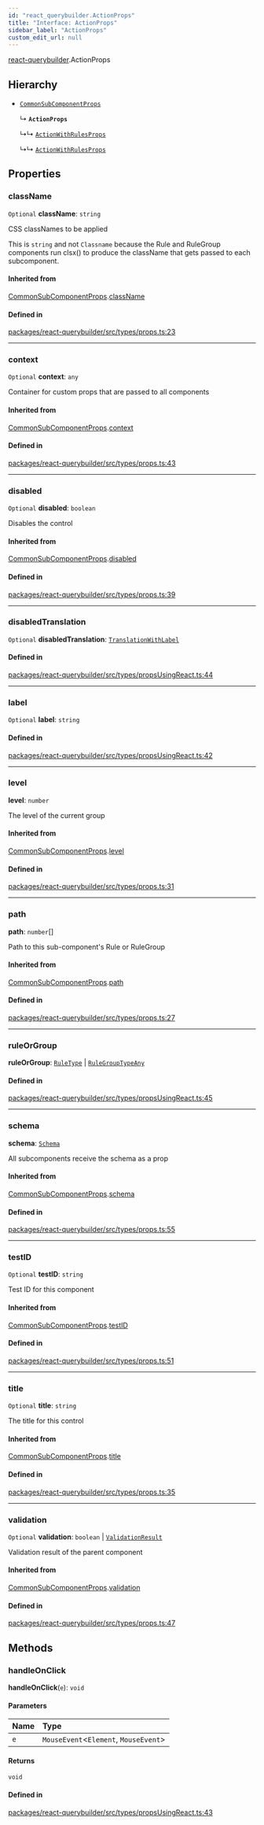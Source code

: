 ```yaml
---
id: "react_querybuilder.ActionProps"
title: "Interface: ActionProps"
sidebar_label: "ActionProps"
custom_edit_url: null
---
```


[react-querybuilder](../modules/react_querybuilder.md).ActionProps

## Hierarchy

- [`CommonSubComponentProps`](react_querybuilder.CommonSubComponentProps.md)

  ↳ **`ActionProps`**

  ↳↳ [`ActionWithRulesProps`](react_querybuilder.ActionWithRulesProps.md)

  ↳↳ [`ActionWithRulesProps`](react_querybuilder.ActionWithRulesProps.md)

## Properties

### className

 `Optional` **className**: `string`

CSS classNames to be applied

This is `string` and not `Classname` because the Rule and RuleGroup
components run clsx() to produce the className that gets passed to
each subcomponent.

#### Inherited from

[CommonSubComponentProps](react_querybuilder.CommonSubComponentProps.md).[className](react_querybuilder.CommonSubComponentProps.md#classname)

#### Defined in

[packages/react-querybuilder/src/types/props.ts:23](https://github.com/react-querybuilder/react-querybuilder/blob/55590db8/packages/react-querybuilder/src/types/props.ts#L23)

___

### context

 `Optional` **context**: `any`

Container for custom props that are passed to all components

#### Inherited from

[CommonSubComponentProps](react_querybuilder.CommonSubComponentProps.md).[context](react_querybuilder.CommonSubComponentProps.md#context)

#### Defined in

[packages/react-querybuilder/src/types/props.ts:43](https://github.com/react-querybuilder/react-querybuilder/blob/55590db8/packages/react-querybuilder/src/types/props.ts#L43)

___

### disabled

 `Optional` **disabled**: `boolean`

Disables the control

#### Inherited from

[CommonSubComponentProps](react_querybuilder.CommonSubComponentProps.md).[disabled](react_querybuilder.CommonSubComponentProps.md#disabled)

#### Defined in

[packages/react-querybuilder/src/types/props.ts:39](https://github.com/react-querybuilder/react-querybuilder/blob/55590db8/packages/react-querybuilder/src/types/props.ts#L39)

___

### disabledTranslation

 `Optional` **disabledTranslation**: [`TranslationWithLabel`](react_querybuilder.TranslationWithLabel.md)

#### Defined in

[packages/react-querybuilder/src/types/propsUsingReact.ts:44](https://github.com/react-querybuilder/react-querybuilder/blob/55590db8/packages/react-querybuilder/src/types/propsUsingReact.ts#L44)

___

### label

 `Optional` **label**: `string`

#### Defined in

[packages/react-querybuilder/src/types/propsUsingReact.ts:42](https://github.com/react-querybuilder/react-querybuilder/blob/55590db8/packages/react-querybuilder/src/types/propsUsingReact.ts#L42)

___

### level

 **level**: `number`

The level of the current group

#### Inherited from

[CommonSubComponentProps](react_querybuilder.CommonSubComponentProps.md).[level](react_querybuilder.CommonSubComponentProps.md#level)

#### Defined in

[packages/react-querybuilder/src/types/props.ts:31](https://github.com/react-querybuilder/react-querybuilder/blob/55590db8/packages/react-querybuilder/src/types/props.ts#L31)

___

### path

 **path**: `number`[]

Path to this sub-component's Rule or RuleGroup

#### Inherited from

[CommonSubComponentProps](react_querybuilder.CommonSubComponentProps.md).[path](react_querybuilder.CommonSubComponentProps.md#path)

#### Defined in

[packages/react-querybuilder/src/types/props.ts:27](https://github.com/react-querybuilder/react-querybuilder/blob/55590db8/packages/react-querybuilder/src/types/props.ts#L27)

___

### ruleOrGroup

 **ruleOrGroup**: [`RuleType`](../modules/react_querybuilder.md#ruletype) \| [`RuleGroupTypeAny`](../modules/react_querybuilder.md#rulegrouptypeany)

#### Defined in

[packages/react-querybuilder/src/types/propsUsingReact.ts:45](https://github.com/react-querybuilder/react-querybuilder/blob/55590db8/packages/react-querybuilder/src/types/propsUsingReact.ts#L45)

___

### schema

 **schema**: [`Schema`](react_querybuilder.Schema.md)

All subcomponents receive the schema as a prop

#### Inherited from

[CommonSubComponentProps](react_querybuilder.CommonSubComponentProps.md).[schema](react_querybuilder.CommonSubComponentProps.md#schema)

#### Defined in

[packages/react-querybuilder/src/types/props.ts:55](https://github.com/react-querybuilder/react-querybuilder/blob/55590db8/packages/react-querybuilder/src/types/props.ts#L55)

___

### testID

 `Optional` **testID**: `string`

Test ID for this component

#### Inherited from

[CommonSubComponentProps](react_querybuilder.CommonSubComponentProps.md).[testID](react_querybuilder.CommonSubComponentProps.md#testid)

#### Defined in

[packages/react-querybuilder/src/types/props.ts:51](https://github.com/react-querybuilder/react-querybuilder/blob/55590db8/packages/react-querybuilder/src/types/props.ts#L51)

___

### title

 `Optional` **title**: `string`

The title for this control

#### Inherited from

[CommonSubComponentProps](react_querybuilder.CommonSubComponentProps.md).[title](react_querybuilder.CommonSubComponentProps.md#title)

#### Defined in

[packages/react-querybuilder/src/types/props.ts:35](https://github.com/react-querybuilder/react-querybuilder/blob/55590db8/packages/react-querybuilder/src/types/props.ts#L35)

___

### validation

 `Optional` **validation**: `boolean` \| [`ValidationResult`](react_querybuilder.ValidationResult.md)

Validation result of the parent component

#### Inherited from

[CommonSubComponentProps](react_querybuilder.CommonSubComponentProps.md).[validation](react_querybuilder.CommonSubComponentProps.md#validation)

#### Defined in

[packages/react-querybuilder/src/types/props.ts:47](https://github.com/react-querybuilder/react-querybuilder/blob/55590db8/packages/react-querybuilder/src/types/props.ts#L47)

## Methods

### handleOnClick

**handleOnClick**(`e`): `void`

#### Parameters

| Name | Type |
| :------ | :------ |
| `e` | `MouseEvent`<`Element`, `MouseEvent`\> |

#### Returns

`void`

#### Defined in

[packages/react-querybuilder/src/types/propsUsingReact.ts:43](https://github.com/react-querybuilder/react-querybuilder/blob/55590db8/packages/react-querybuilder/src/types/propsUsingReact.ts#L43)
